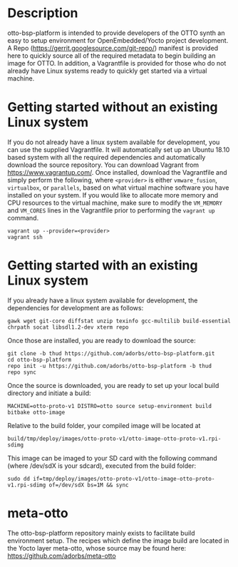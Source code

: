 # Description
otto-bsp-platform is intended to provide developers of the OTTO synth an easy to setup environment for OpenEmbedded/Yocto project development. A Repo (https://gerrit.googlesource.com/git-repo/) manifest is provided here to quickly source all of the required metadata to begin building an image for OTTO. In addition, a Vagrantfile is provided for those who do not already have Linux systems ready to quickly get started via a virtual machine.

# Getting started without an existing Linux system
If you do not already have a linux system available for development, you can use the supplied Vagrantfile. It will automatically set up an Ubuntu 18.10 based system with all the required dependencies and automatically download the source repository. You can download Vagrant from https://www.vagrantup.com/. Once installed, download the Vagrantfile and simply perform the following, where `<provider>` is either `vmware_fusion`, `virtualbox`, or `parallels`, based on what virtual machine software you have installed on your system. If you would like to allocate more memory and CPU resources to the virtual machine, make sure to modify the `VM_MEMORY` and `VM_CORES` lines in the Vagrantfile prior to performing the `vagrant up` command.

```
vagrant up --provider=<provider>
vagrant ssh
```

# Getting started with an existing Linux system
If you already have a linux system available for development, the dependencies for development are as follows:
```
gawk wget git-core diffstat unzip texinfo gcc-multilib build-essential chrpath socat libsdl1.2-dev xterm repo
```

Once those are installed, you are ready to download the source:
```
git clone -b thud https://github.com/adorbs/otto-bsp-platform.git
cd otto-bsp-platform
repo init -u https://github.com/adorbs/otto-bsp-platform -b thud
repo sync
```

Once the source is downloaded, you are ready to set up your local build directory and initiate a build:
```
MACHINE=otto-proto-v1 DISTRO=otto source setup-environment build
bitbake otto-image
```
Relative to the build folder, your compiled image will be located at
```
build/tmp/deploy/images/otto-proto-v1/otto-image-otto-proto-v1.rpi-sdimg
```
This image can be imaged to your SD card with the following command (where /dev/sdX is your sdcard), executed from the build folder:
```
sudo dd if=tmp/deploy/images/otto-proto-v1/otto-image-otto-proto-v1.rpi-sdimg of=/dev/sdX bs=1M && sync
```
# meta-otto

The otto-bsp-platform repository mainly exists to facilitate build environment setup. The recipes which define the image build are located in the Yocto layer meta-otto, whose source may be found here: https://github.com/adorbs/meta-otto
